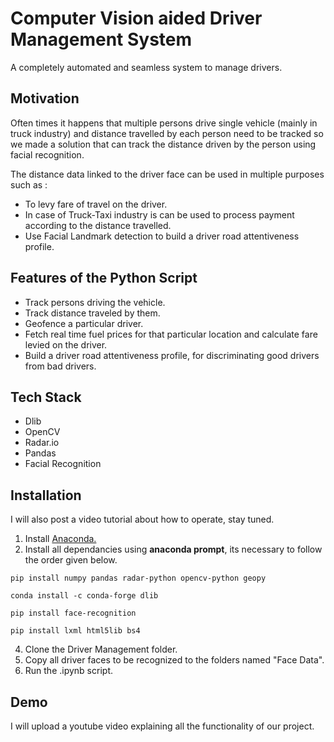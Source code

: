 # Computer Vision aided Driver Management System

A completely automated and seamless system to manage drivers.

## Motivation 

Often times it happens that multiple persons drive single vehicle (mainly in truck industry) and distance travelled by each person need to be tracked so we made a solution that can track the distance driven by the person using facial recognition.

The distance data linked to the driver face can be used in multiple purposes such as :

* To levy fare of travel on the driver.
* In case of Truck-Taxi industry is can be used to process payment according to the distance travelled.
* Use Facial Landmark detection to build a driver road attentiveness profile.


## Features of the Python Script

* Track persons driving the vehicle.
* Track distance traveled by them. 
* Geofence a particular driver.
* Fetch real time fuel prices for that particular location and calculate fare levied on the driver.
* Build a driver road attentiveness profile, for discriminating good drivers from bad drivers. 

## Tech Stack

* Dlib
* OpenCV
* Radar.io
* Pandas
* Facial Recognition

## Installation

I will also post a video tutorial about how to operate, stay tuned.

1. Install [Anaconda.](https://www.anaconda.com/)
2. Install all dependancies using **anaconda prompt**, its necessary to follow the order given below.
```
pip install numpy pandas radar-python opencv-python geopy
```
```
conda install -c conda-forge dlib
```
```
pip install face-recognition
```
```
pip install lxml html5lib bs4
```
4. Clone the Driver Management folder.
5. Copy all driver faces to be recognized to the folders named "Face Data".
6. Run the .ipynb script. 

## Demo

I will upload a youtube video explaining all the functionality of our project.


